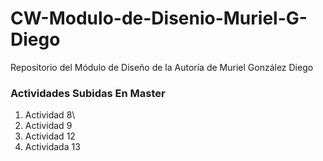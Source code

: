 # CW-Modulo-de-Disenio-Muriel-G-Diego
Repositorio del Módulo de Diseño de la Autoría de Muriel González Diego

### Actividades Subidas En Master
1. Actividad 8\
2. Actividad 9
3. Actividad 12
4. Actividada 13
